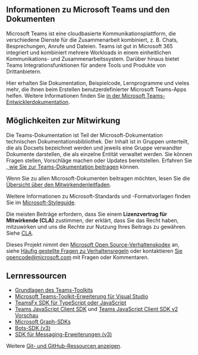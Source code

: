 ## <a name="about-microsoft-teams-and-the-docs"></a>Informationen zu Microsoft Teams und den Dokumenten

Microsoft Teams ist eine cloudbasierte Kommunikationsplattform, die verschiedene Dienste für die Zusammenarbeit kombiniert, z. B. Chats, Besprechungen, Anrufe und Dateien. Teams ist gut in Microsoft 365 integriert und kombiniert mehrere Workloads in einem einheitlichen Kommunikations- und Zusammenarbeitssystem. Darüber hinaus bietet Teams Integrationsfunktionen für andere Tools und Produkte von Drittanbietern.

Hier erhalten Sie Dokumentation, Beispielcode, Lernprogramme und vieles mehr, die Ihnen beim Erstellen benutzerdefinierter Microsoft Teams-Apps helfen. Weitere Informationen finden Sie [in der Microsoft Teams-Entwicklerdokumentation](https://learn.microsoft.com/microsoftteams/platform/mstdd-landing/).

## <a name="how-to-contribute"></a>Möglichkeiten zur Mitwirkung

Die Teams-Dokumentation ist Teil der Microsoft-Dokumentation technischen Dokumentationsbibliothek. Der Inhalt ist in Gruppen unterteilt, die als Docsets bezeichnet werden und jeweils eine Gruppe verwandter Dokumente darstellen, die als einzelne Entität verwaltet werden. Sie können Fragen stellen, Vorschläge machen oder Updates bereitstellen. Erfahren Sie [, wie Sie zur Teams-Dokumentation beitragen](https://learn.microsoft.com/microsoftteams/platform/resources/teams-contributor-reference/) können.

Wenn Sie zu allen Microsoft-Dokumenten beitragen möchten, lesen Sie die [Übersicht über den Mitwirkendenleitfaden](https://learn.microsoft.com/contribute/).

Weitere Informationen zu Microsoft-Standards und -Formatvorlagen finden Sie im [Microsoft-Styleguide](https://learn.microsoft.com/style-guide/welcome/).

Die meisten Beiträge erfordern, dass Sie einem **Lizenzvertrag für Mitwirkende (CLA)** zustimmen, der erklärt, dass Sie das Recht haben, mitzuwirken und uns die Rechte zur Nutzung Ihres Beitrags zu gewähren. Siehe [CLA](https://cla.microsoft.com/).

Dieses Projekt nimmt den [Microsoft Open Source-Verhaltenskodex](https://opensource.microsoft.com/codeofconduct/) an, siehe [Häufig gestellte Fragen zu Verhaltensregeln](https://opensource.microsoft.com/codeofconduct/faq/) oder kontaktieren [Sie opencode@microsoft.com](mailto:opencode@microsoft.com) mit Fragen oder Kommentaren.

## <a name="learning-resources"></a>Lernressourcen

* [Grundlagen des Teams-Toolkits](https://learn.microsoft.com/microsoftteams/platform/toolkit/teams-toolkit-fundamentals/)
* [Microsoft Teams-Toolkit-Erweiterung für Visual Studio](https://learn.microsoft.com/microsoftteams/platform/toolkit/visual-studio-overview/)
* [TeamsFx SDK für TypeScript oder JavaScript](https://learn.microsoft.com/microsoftteams/platform/toolkit/teamsfx-sdk/)
* [Teams JavaScript Client SDK](https://learn.microsoft.com/microsoftteams/platform/tabs/how-to/using-teams-client-sdk/) und [Teams JavaScript Client SDK v2 Vorschau](https://learn.microsoft.com/microsoftteams/platform/m365-apps/using-teams-client-sdk-preview?tabs=manifest-teams-toolkit%2Cjavascript/)
* [Microsoft Graph-SDKs](https://learn.microsoft.com/graph/sdks/sdks-overview/)
* [Bots-SDK (v3)](https://learn.microsoft.com/microsoftteams/platform/resources/bot-v3/bots-overview/)
* [SDK für Messaging-Erweiterungen (v3)](https://learn.microsoft.com/microsoftteams/platform/resources/messaging-extension-v3/messaging-extensions-overview/)

Weitere [Git- und GitHub-Ressourcen anzeigen](https://learn.microsoft.com/contribute/additional-resources).
